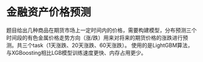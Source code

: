 # 金融资产价格预测
题目给出几种商品在期货市场上一定时间内的价格，需要构建模型，分布预测三个时间段的有色金属价格走势方向（涨/跌）用来对将来的期货价格的涨跌进行预测。共三个task（1天涨跌、20天涨跌、60天涨跌）。
使用的是LightGBM算法，与XGBoosting相比LGB模型训练速度更快、内存占用更少。

